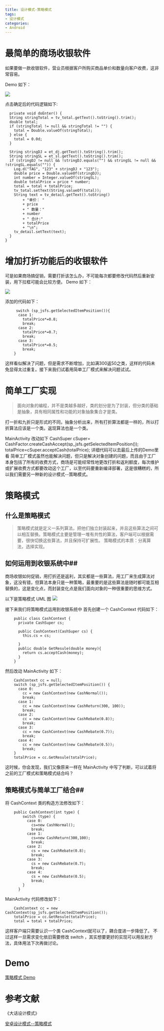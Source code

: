 ```yaml
---
title: 设计模式-策略模式
tags:
- 设计模式
categories:
- Android
---
```


# 最简单的商场收银软件 #

如果要做一款收银软件，营业员根据客户所购买商品单价和数量向客户收费，这非常容易。

Demo 如下：

![](http://i.imgur.com/XBz9iW5.png)

<!-- more -->

点击确定后的代码逻辑如下:

      private void doEnter() {
      String stringTotal = tv_total.getText().toString().trim();
      double total;
      if (stringTotal != null && stringTotal != "") {
        total = Double.valueOf(stringTotal);
      } else {
        total = 0.0d;
      }

      String stringDJ = et_dj.getText().toString().trim();
      String stringSL = et_sl.getText().toString().trim();
      if (stringDJ != null && !stringDJ.equals("") && stringSL != null && !stringSL.equals("")) {
        Log.d("TAG", "123" + stringDJ + "123");
        double price = Double.valueOf(stringDJ);
        int number = Integer.valueOf(stringSL);
        double totalPrice = price * number;
        total = total + totalPrice;
        tv_total.setText(String.valueOf(total));
        String text = tv_detail.getText().toString()
            + "单价： "
            + price
            + " 数量："
            + number
            + " 合计:"
            + totalPrice
            + "\n";
        tv_detail.setText(text);
      }
    }

# 增加打折功能后的收银软件
可是如果商场搞促销，需要打折该怎么办，不可能每次都要修改代码然后重新安装，用下拉框可能会比较方便。
Demo 如下：

![](http://i.imgur.com/sLqCANA.png)

添加的代码如下：

         switch (sp_jsfs.getSelectedItemPosition()){
          case 1:
            totalPrice*=0.8;
            break;
          case 2:
            totalPrice*=0.7;
            break;
          case 3:
            totalPrice*=0.5;
            break;
        }
这样看似解决了问题，但是需求不断增加，比如满300返50之类，这样的代码未免显得太过重复。接下来我们试着用简单工厂模式来解决问题试试。

# 简单工厂实现 #
> 面向对象的编程，并不是类越多越好，类的划分是为了封装，但分类的基础是抽象，具有相同属性和功能的对象抽象集合才是类。

打一折和九折只是形式的不同，抽象分析出来，所有打折算法都是一样的，所以打折算法应该是一个类。返现算法也是一个类。

MainActivity 改动如下
		CashSuper cSuper= CashFactor.createCashAccept(sp_jsfs.getSelectedItemPosition());
        totalPrice=cSuper.acceptCash(totalPrice);
详细代码可以去最后上传的Demo里看
简单工厂模式虽然也能解决问题，但只是解决对象创建的问题，而且由于工厂本身包括了所有的收费方式，商场是可能经常性地更改打折和返利额度，每次维护或扩展收费方式都要改动这个工厂，以至代码要重新编译部署，这是很糟糕的，所以我们需要另一种新的设计模式--策略模式。
# 策略模式 #
## 什么是策略模式 ##
> 策略模式就是定义一系列算法，把他们独立封装起来，并且这些算法之间可以相互替换。策略模式主要是管理一堆有共性的算法，客户端可以根据需要，很快切换这些算法，并且保持可扩展性。
> 策略模式的本质：分离算法，选择实现。

## 如何运用到收银系统中##
商场收银如何促销，用打折还是返利，其实都是一些算法，用工厂来生成算法对象，这没有错，但算法本身只是一种策略，最重要的是这些算法是随时都可能互相替换的，这是变化点，而封装变化点是我们面向对象的一种很重要的思维方式。

以下是策略模式 UML 图
![](http://i.imgur.com/WxFL8fa.png)

接下来我们将策略模式运用到收银系统中
首先创建一个 CashContext 代码如下：

		public class CashContext {
		  private CashSuper cs;

		  public CashContext(CashSuper cs) {
		    this.cs = cs;

		  }
		  public double GetResule(double money){
		    return cs.acceptCash(money);
		  }
		}
然后改动 MainActivity 如下：

		CashContext cc = null;
        switch (sp_jsfs.getSelectedItemPosition()) {
          case 0:
            cc = new CashContext(new CashNormal());
            break;
          case 1:
            cc = new CashContext(new CashReturn(300, 100));
            break;
          case 2:
            cc = new CashContext(new CashRebate(0.8));
            break;
          case 3:
            cc = new CashContext(new CashRebate(0.7));
            break;
          case 4:
            cc = new CashContext(new CashRebate(0.5));
            break;
        }
        totalPrice = cc.GetResule(totalPrice);


这时候，你会发现，我们又像原来一样在 MainActivity 中写了判断，可以试着将之前的工厂模式和策略模式结合吗？

## 策略模式与简单工厂结合##
将 CashContext 类的构造方法修改如下：

		public CashContext(int type) {
		    switch (type) {
		      case 0:
		        cs=new CashNormal();
		        break;
		      case 1:
		        cs=new CashReturn(300,100);
		        break;
		      case 2:
		        cs = new CashRebate(0.8);
		        break;
		      case 3:
		        cs = new CashRebate(0.7);
		        break;
		      case 4:
		        cs = new CashRebate(0.5);
		        break;
		    }
		  }
MainActivity 代码修改如下：

		CashContext cc = new CashContext(sp_jsfs.getSelectedItemPosition());
        totalPrice = cc.GetResule(totalPrice);
        total = total + totalPrice;

这样客户端只需要认识一个类 CashContext就可以了，耦合度进一步降低了。
不过这样一旦需求变化依旧需要修改 switch ，其实想要更好的实现可以用反射方法，具体用法下次再做讨论。

# Demo #

[策略模式 Demo](https://github.com/jutao/strategymodel)

# 参考文献 #

《大话设计模式》

[安卓设计模式--策略模式](http://mobile.51cto.com/ahot-418972.htm)
